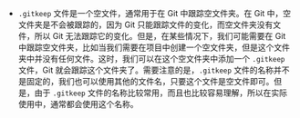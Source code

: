 
- `.gitkeep` 文件是一个空文件，通常用于在 Git 中跟踪空文件夹。在 Git 中，空文件夹是不会被跟踪的，因为 Git 只能跟踪文件的变化，而空文件夹没有文件，所以 Git 无法跟踪它的变化。但是，在某些情况下，我们可能需要在 Git 中跟踪空文件夹，比如当我们需要在项目中创建一个空文件夹，但是这个文件夹中并没有任何文件。这时，我们可以在这个空文件夹中添加一个 `.gitkeep` 文件，Git 就会跟踪这个文件夹了。需要注意的是，`.gitkeep` 文件的名称并不是固定的，我们也可以使用其他的文件名，只要这个文件是空文件即可。但是，由于 `.gitkeep` 文件的名称比较常用，而且也比较容易理解，所以在实际使用中，通常都会使用这个名称。


